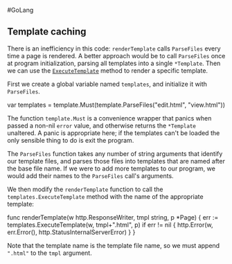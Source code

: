 #GoLang 
## Template caching

There is an inefficiency in this code: `renderTemplate` calls `ParseFiles` every time a page is rendered. A better approach would be to call `ParseFiles` once at program initialization, parsing all templates into a single `*Template`. Then we can use the [`ExecuteTemplate`](https://go.dev/pkg/html/template/#Template.ExecuteTemplate) method to render a specific template.

First we create a global variable named `templates`, and initialize it with `ParseFiles`.

var templates = template.Must(template.ParseFiles("edit.html", "view.html"))

The function `template.Must` is a convenience wrapper that panics when passed a non-nil `error` value, and otherwise returns the `*Template` unaltered. A panic is appropriate here; if the templates can't be loaded the only sensible thing to do is exit the program.

The `ParseFiles` function takes any number of string arguments that identify our template files, and parses those files into templates that are named after the base file name. If we were to add more templates to our program, we would add their names to the `ParseFiles` call's arguments.

We then modify the `renderTemplate` function to call the `templates.ExecuteTemplate` method with the name of the appropriate template:

func renderTemplate(w http.ResponseWriter, tmpl string, p *Page) {
    err := templates.ExecuteTemplate(w, tmpl+".html", p)
    if err != nil {
        http.Error(w, err.Error(), http.StatusInternalServerError)
    }
}

Note that the template name is the template file name, so we must append `".html"` to the `tmpl` argument.